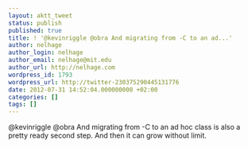 ```yaml
---
layout: aktt_tweet
status: publish
published: true
title: ! '@kevinriggle @obra And migrating from -C to an ad...'
author: nelhage
author_login: nelhage
author_email: nelhage@mit.edu
author_url: http://nelhage.com
wordpress_id: 1793
wordpress_url: http://twitter-230375290445131776
date: 2012-07-31 14:52:04.000000000 +02:00
categories: []
tags: []
---
```

@kevinriggle @obra And migrating from -C to an ad hoc class is also a pretty ready second step.  And then it can grow without limit.
